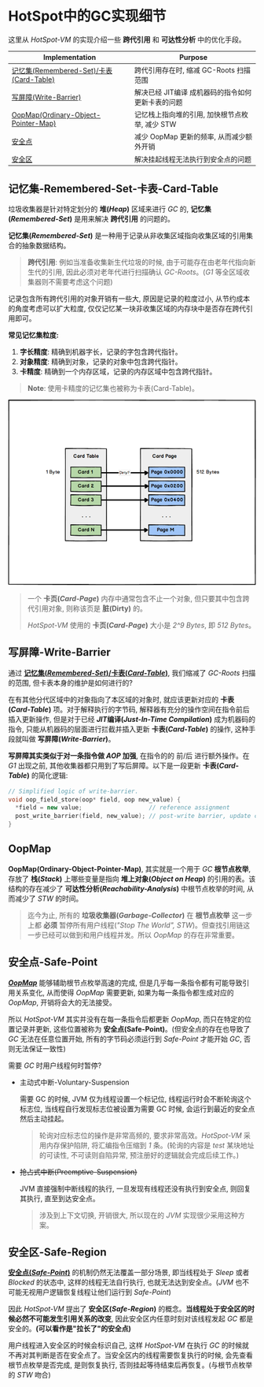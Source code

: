 # HotSpot中的GC实现细节

这里从 *HotSpot-VM* 的实现介绍一些 **跨代引用** 和 **可达性分析** 中的优化手段。

| Implementation                                                                    | Purpose                                           |
| --------------------------------------------------------------------------------- | ------------------------------------------------- |
| [记忆集(Remembered-Set)/卡表(Card-Table)](#记忆集-remembered-set-卡表-card-table) | 跨代引用存在时, 缩减 GC-Roots 扫描范围            |
| [写屏障(Write-Barrier)](#写屏障-write-barrier)                                    | 解决已经 JIT编译 成机器码的指令如何更新卡表的问题 |
| [OopMap(Ordinary-Object-Pointer-Map)](#oopmap)                                    | 记忆栈上指向堆的引用, 加快根节点枚举, 减少 STW    |
| [安全点](#安全区-safe-region)                                                     | 减少 OopMap 更新的频率, 从而减少额外开销          |
| [安全区](#安全区-safe-region)                                                     | 解决挂起线程无法执行到安全点的问题                |

## 记忆集-Remembered-Set-卡表-Card-Table

垃圾收集器是针对特定划分的 **堆(*Heap*)** 区域来进行 *GC* 的, **记忆集(*Remembered-Set*)** 是用来解决 **跨代引用** 的问题的。

**记忆集(*Remembered-Set*)** 是一种用于记录从非收集区域指向收集区域的引用集合的抽象数据结构。

> **跨代引用**: 例如当准备收集新生代垃圾的时候, 由于可能存在由老年代指向新生代的引用, 因此必须对老年代进行扫描确认 *GC-Roots*。(*G1* 等全区域收集器则不需要考虑这个问题)

记录包含所有跨代引用的对象开销有一些大, 原因是记录的粒度过小, 从节约成本的角度考虑可以扩大粒度, 仅仅记忆某一块非收集区域的内存块中是否存在跨代引用即可。

**常见记忆集粒度:**

1. **字长精度**: 精确到机器字长，记录的字包含跨代指针。
2. **对象精度**: 精确到对象，记录的对象中包含跨代指针。
3. **卡精度**: 精确到一个内存区域，记录的内存区域中包含跨代指针。

> **Note**: 使用卡精度的记忆集也被称为卡表(Card-Table)。

![JVM-GC-Card-Table](../../.assets/JVM-GC-Card-Table.png)

> 一个 **卡页(*Card-Page*)** 内存中通常包含不止一个对象, 但只要其中包含跨代引用对象, 则称该页是 **脏(Dirty)** 的。
>
> *HotSpot-VM* 使用的 **卡页(*Card-Page*)** 大小是 *2^9 Bytes*, 即 *512 Bytes*。

## 写屏障-Write-Barrier

通过 [**记忆集(*Remembered-Set*)/卡表(*Card-Table*)**](#记忆集-remembered-set-卡表-card-table), 我们缩减了 *GC-Roots* 扫描的范围, 但卡表本身的维护是如何进行的?

在有其他分代区域中的对象指向了本区域的对象时, 就应该更新对应的 **卡表(*Card-Table*)** 项。对于解释执行的字节码, 解释器有充分的操作空间在指令前后插入更新操作, 但是对于已经 ***JIT*编译(*Just-In-Time Compilation*)** 成为机器码的指令, 只能从机器码的层面进行拦截并插入更新 **卡表(*Card-Table*)** 的操作, 这种手段就叫做 **写屏障(*Write-Barrier*)**。

**写屏障其实类似于对一条指令做 *AOP* 加强**, 在指令的的 前/后 进行额外操作。在 *G1* 出现之前, 其他收集器都只用到了写后屏障。以下是一段更新 **卡表(*Card-Table*)** 的简化逻辑:

```cpp
// Simplified logic of write-barrier.
void oop_field_store(oop* field, oop new_value) {
  *field = new value;                   // reference assignment
  post_write_barrier(field, new_value); // post-write barrier, update card table
}
```

## OopMap

**OopMap(Ordinary-Object-Pointer-Map)**, 其实就是一个用于 *GC* **根节点枚举**, 存放了 **栈(*Stack*)** 上哪些变量是指向 **堆上对象(*Object on
Heap*)** 的引用的表。该结构的存在减少了 **可达性分析(*Reachability-Analysis*)** 中根节点枚举的时间, 从而减少了 *STW* 的时间。

> 迄今为止, 所有的 **垃圾收集器(*Garbage-Collector*)** 在 **根节点枚举** 这一步上都 **必须** 暂停所有用户线程(*"Stop The World", STW*)。但查找引用链这一步已经可以做到和用户线程并发。所以 *OopMap* 的存在非常重要。

## 安全点-Safe-Point

[***OopMap***](#oopmap) 能够辅助根节点枚举高速的完成, 但是几乎每一条指令都有可能导致引用关系变化, 从而使得 *OopMap* 需要更新, 如果为每一条指令都生成对应的
*OopMap*, 开销将会大的无法接受。

所以 *HotSpot-VM* 其实并没有在每一条指令后都更新 *OopMap*, 而只在特定的位置记录并更新, 这些位置被称为 **安全点(Safe-Point)**。(但安全点的存在也导致了 *GC* 无法在任意位置开始, 所有的字节码必须运行到 *Safe-Point* 才能开始 *GC*, 否则无法保证一致性)

需要 *GC* 时用户线程何时暂停?

- 主动式中断-Voluntary-Suspension

  需要 GC 的时候, JVM 仅为线程设置一个标记位, 线程运行时会不断轮询这个标志位, 当线程自行发现标志位被设置为需要 GC 时候, 会运行到最近的安全点然后主动挂起。

  > 轮询对应标志位的操作是非常高频的, 要求非常高效。*HotSpot-VM* 采用内存保护陷阱, 将汇编指令压缩到 *1* 条。(轮询的内容是 *test* 某块地址的可读性, 不可读则自陷异常, 预注册好的逻辑就会完成后续工作。)

- ~~抢占式中断(Preemptive-Suspension)~~

  JVM 直接强制中断线程的执行, 一旦发现有线程还没有执行到安全点, 则回复其执行, 直至到达安全点。

  > 涉及到上下文切换, 开销很大, 所以现在的 *JVM* 实现很少采用这种方案。

## 安全区-Safe-Region

[**安全点(*Safe-Point*)**](#安全点-safe-point) 的机制仍然无法覆盖一部分场景, 即当线程处于 *Sleep* 或者 *Blocked* 的状态中, 这样的线程无法自行执行, 也就无法达到安全点。(*JVM* 也不可能无视用户逻辑恢复线程让他们运行到 *Safe-Point*)

因此 *HotSpot-VM* 提出了 **安全区(*Safe-Region*)** 的概念。**当线程处于安全区的时候必然不可能发生引用关系的改变**, 因此安全区内任意时刻对该线程发起 *GC* 都是安全的。**(可以看作是"拉长了"的安全点)**

用户线程进入安全区的时候会标识自己, 这样 *HotSpot-VM* 在执行 *GC* 的时候就不再对其判断是否在安全点了。当安全区内的线程需要恢复执行的时候, 会先查看根节点枚举是否完成, 是则恢复执行, 否则挂起等待结束后再恢复。(与根节点枚举的 *STW* 吻合)
